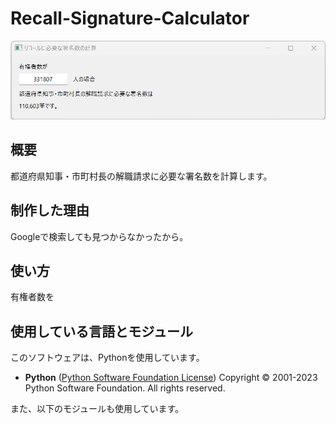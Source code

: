 # Recall-Signature-Calculator
![サムネイル画像](https://github.com/r-1317/Recall-Signature-Calculator/blob/main/ScreenShot.png?raw=true)
## 概要
都道府県知事・市町村長の解職請求に必要な署名数を計算します。

## 制作した理由
Googleで検索しても見つからなかったから。

## 使い方
有権者数を

## 使用している言語とモジュール
このソフトウェアは、Pythonを使用しています。
- **Python** ([Python Software Foundation License](https://docs.python.org/ja/3/license.html#psf-license)) Copyright © 2001-2023 Python Software Foundation. All rights reserved.

また、以下のモジュールも使用しています。



<!--stackedit_data:
eyJoaXN0b3J5IjpbMTg2OTUxOTM4Niw3MzA5OTgxMTZdfQ==
-->